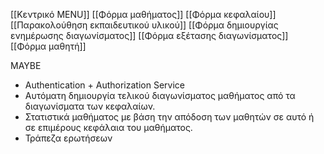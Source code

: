 [[Κεντρικό MENU]]
[[Φόρμα μαθήματος]]
[[Φόρμα κεφαλαίου]]
[[Παρακολούθηση εκπαιδευτικού υλικού]]
[[Φόρμα δημιουργίας ενημέρωσης διαγωνίσματος]]
[[Φόρμα εξέτασης διαγωνίσματος]]
[[Φόρμα μαθητή]]

MAYBE
- Authentication + Authorization Service
- Αυτόματη δημιουργία τελικού διαγωνίσματος μαθήματος από τα διαγωνίσματα των κεφαλαίων.
- Στατιστικά μαθήματος με βάση την απόδοση των μαθητών σε αυτό ή σε επιμέρους κεφάλαια του μαθήματος.
- Τράπεζα ερωτήσεων
